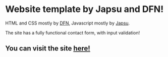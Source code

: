 # Website template by Japsu and DFN!

HTML and CSS mostly by [DFN](https://github.com/henrikoivuranta "Dfn's github"), Javascript mostly by [Japsu](https://github.com/TheJapsu1 "Japsu's github").

The site has a fully functional contact form, with input validation!

## You can visit the site [here!](https://thejapsu1.github.io/nc-kolarikorjaus/ "nc-kolarikorjaus")
